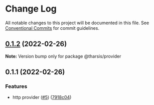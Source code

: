 # Change Log

All notable changes to this project will be documented in this file.
See [Conventional Commits](https://conventionalcommits.org) for commit guidelines.

## [0.1.2](https://github.com/tharsis/evmosjs/compare/@tharsis/provider@0.1.1...@tharsis/provider@0.1.2) (2022-02-26)

**Note:** Version bump only for package @tharsis/provider

## 0.1.1 (2022-02-26)

### Features

* http provider ([#5](https://github.com/tharsis/evmosjs/issues/5)) ([7918c04](https://github.com/tharsis/evmosjs/commit/7918c04f7b6b2c91118f8e46d560163a35674f0f))
